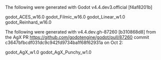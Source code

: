The following were generated with Godot v4.4.dev3.official [f4af8201b]

godot_ACES_w16.0
godot_Filmic_w16.0
godot_Linear_w1.0
godot_Reinhard_w16.0

The following were generated with v4.4.dev.gh-87260 [b310868d8] from the AgX PR https://github.com/godotengine/godot/pull/87260 commit c3647bfbcdf031dc9c942fd9734ba1f68f62931a on Oct 2:

godot_AgX_w1.0
godot_AgX_Punchy_w1.0